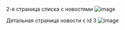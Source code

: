 2-я страница списка c новостями
![image](https://github.com/user-attachments/assets/426271b4-dc6c-443d-a47f-391a1813f536)

Детальная страница новости с id 3
![image](https://github.com/user-attachments/assets/70eaf197-95a7-4c0c-98f1-ff38612e54fe)
